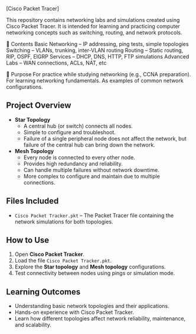 [Cisco Packet Tracer]

This repository contains networking labs and simulations created using Cisco Packet Tracer.
It is intended for learning and practicing computer networking concepts such as switching, routing, and network protocols.

📂 Contents
Basic Networking – IP addressing, ping tests, simple topologies
Switching – VLANs, trunking, inter-VLAN routing
Routing – Static routing, RIP, OSPF, EIGRP
Services – DHCP, DNS, HTTP, FTP simulations
Advanced Labs – WAN connections, ACLs, NAT, etc

🎯 Purpose
For practice while studying networking (e.g., CCNA preparation).
For learning networking fundamentals.
As examples of common network configurations.

## Project Overview
- **Star Topology**
  - A central hub (or switch) connects all nodes.
  - Simple to configure and troubleshoot.
  - Failure of a single peripheral node does not affect the network, but failure of the central hub can bring down the network.
- **Mesh Topology**
  - Every node is connected to every other node.
  - Provides high redundancy and reliability.
  - Can handle multiple failures without network downtime.
  - More complex to configure and maintain due to multiple connections.

## Files Included
- `Cisco Packet Tracker.pkt` – The Packet Tracer file containing the network simulations for both topologies.

## How to Use
1. Open **Cisco Packet Tracker**.
2. Load the file `Cisco Packet Tracker.pkt`.
3. Explore the **Star topology** and **Mesh topology** configurations.
4. Test connectivity between nodes using pings or simulation mode.

## Learning Outcomes
- Understanding basic network topologies and their applications.
- Hands-on experience with Cisco Packet Tracker.
- Learn how different topologies affect network reliability, maintenance, and scalability.

